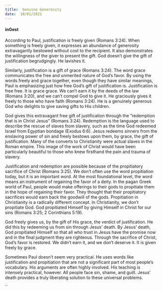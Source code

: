 ```yaml
---
title:  Genuine Generosity
date:  10/01/2021
---
```


#### inGest

According to Paul, justification is freely given (Romans 3:24). When something is freely given, it expresses an abundance of generosity extravagantly bestowed without cost to the recipient. It also demonstrates the willingness of the giver to present the gift. God doesn’t give the gift of justification begrudgingly. He lavishes it.

Similarly, justification is a gift of grace (Romans 3:24). The word grace communicates the free and unmerited nature of God’s favor. By using the words freely and grace together, even though they have similar meanings, Paul is emphasizing just how free God’s gift of justification is. Justification is free free. It is grace grace. We can’t earn it by the deeds of the law (Romans 3:20), and we can’t compel God to give it. He graciously gives it freely to those who have faith (Romans 3:24). He is a genuinely generous God who delights to give saving gifts to His children.

God gives this extravagant free gift of justification through the “redemption that is in Christ Jesus” (Romans 3:24). Redemption is the language used to describe the rescue of slaves from slavery, such as the time God redeemed Israel from Egyptian bondage (Exodus 6:6). Jesus redeems sinners from the enslaving power of sin and freely bestows upon them, by grace, the gift of justification. Many of the converts to Christianity were actual slaves in the Roman empire. This image of the work of Christ would have been particularly beautiful to those who knew firsthand the pain and trauma of slavery.

Justification and redemption are possible because of the propitiatory sacrifice of Christ (Romans 3:25). We don’t often use the word propitiation today, but it is an important word. At the most foundational level, the word means an instrument of regaining the favor of a deity. In the pagan Greek world of Paul, people would make offerings to their gods to propitiate them in the hope of regaining their favor. They thought that their propitiatory sacrifices would earn back the goodwill of the gods. Propitiation in Christianity is a radically different concept. In Christianity, we don’t propitiate God. God propitiated Himself by giving Himself in Christ for our sins (Romans 3:25; 2 Corinthians 5:19).

God freely gives us, by the gift of His grace, the verdict of justification. He did this by redeeming us from sin through Jesus’ death. By Jesus’ death, God propitiated Himself so that all who trust in Jesus have the promise now and in the final judgment they are righteous. Through the sacrifice of Christ, God’s favor is restored. We didn’t earn it, and we don’t deserve it. It is given freely by grace.

Sometimes Paul doesn’t seem very practical. He uses words like justification and propitiation that are not a significant part of most people’s vocabulary. His arguments are often highly involved. His teaching is intensely practical, however. All people face sin, shame, and guilt. Jesus’ death provides a truly liberating solution to these universal problems.

``